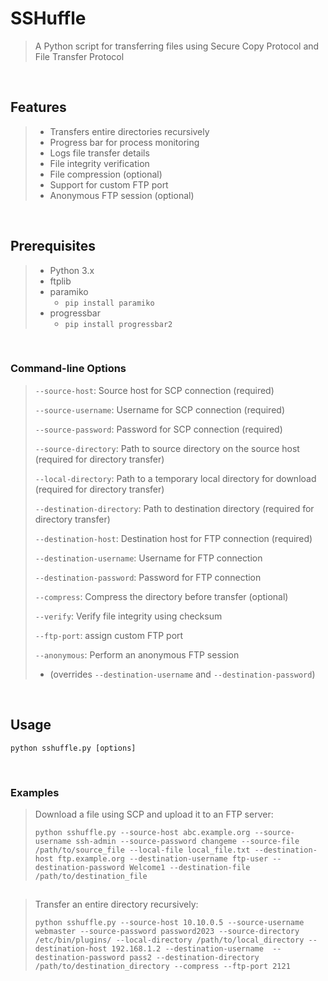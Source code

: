 # SSHuffle

> A Python script for transferring files using Secure Copy Protocol and File Transfer Protocol

<br>

## Features

> - Transfers entire directories recursively
> - Progress bar for process monitoring
> - Logs file transfer details
> - File integrity verification
> - File compression (optional)
> - Support for custom FTP port
> - Anonymous FTP session (optional)

<br>

## Prerequisites

> - Python 3.x
> - ftplib 
> - paramiko  
>   - `pip install paramiko`
> - progressbar  
>   - `pip install progressbar2`

<br>

### Command-line Options

  > `--source-host`: Source host for SCP connection (required)
  > 
  > `--source-username`: Username for SCP connection (required)
  > 
  > `--source-password`: Password for SCP connection (required)
  > 
  > `--source-directory`: Path to source directory on the source host (required for directory transfer)
  > 
  > `--local-directory`: Path to a temporary local directory for download (required for directory transfer)
  > 
  > `--destination-directory`: Path to destination directory (required for directory transfer)
  > 
  > `--destination-host`: Destination host for FTP connection (required)
  > 
  > `--destination-username`: Username for FTP connection
  > 
  > `--destination-password`: Password for FTP connection
  > 
  > `--compress`: Compress the directory before transfer (optional)
  > 
  > `--verify`: Verify file integrity using checksum
  > 
  > `--ftp-port`: assign custom FTP port
  > 
  > `--anonymous`: Perform an anonymous FTP session 
  >   - (overrides `--destination-username` and `--destination-password`)
  > 
  
<br>
  
## Usage

```shell
python sshuffle.py [options]
```

<br>

 ### Examples
>   Download a file using SCP and upload it to an FTP server:
>
>  ```shell
>  python sshuffle.py --source-host abc.example.org --source-username ssh-admin --source-password changeme --source-file /path/to/source_file --local-file local_file.txt --destination-host ftp.example.org --destination-username ftp-user --destination-password Welcome1 --destination-file /path/to/destination_file
>  ```
##
>   Transfer an entire directory recursively:
>
> ```shell
> python sshuffle.py --source-host 10.10.0.5 --source-username webmaster --source-password password2023 --source-directory /etc/bin/plugins/ --local-directory /path/to/local_directory --destination-host 192.168.1.2 --destination-username  --destination-password pass2 --destination-directory /path/to/destination_directory --compress --ftp-port 2121
> ```
##
